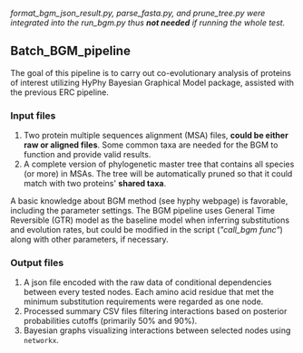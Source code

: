 *format_bgm_json_result.py, parse_fasta.py, and prune_tree.py were integrated into the run_bgm.py thus **not needed** if 
running the whole test.*

## Batch_BGM_pipeline
The goal of this pipeline is to carry out co-evolutionary analysis 
of proteins of interest utilizing HyPhy Bayesian Graphical Model package, assisted with the previous ERC pipeline.

### Input files
1. Two protein multiple sequences alignment (MSA) files, **could be 
either raw or aligned files**. Some common taxa are needed for the BGM 
to function and provide valid results.
2. A complete version of phylogenetic master tree that contains all species
(or more) in MSAs. The tree will be automatically pruned so that it could 
match with two proteins' **shared taxa**.

A basic knowledge about BGM method (see hyphy webpage) is favorable, including
the parameter settings. The BGM pipeline uses General Time Reversible (GTR)
model as the baseline model when inferring substitutions and evolution rates,
but could be modified in the script (_"call_bgm func"_) along with other 
parameters, if necessary.

### Output files
1. A json file encoded with the raw data of conditional dependencies between 
every tested nodes. Each amino acid residue that met the minimum substitution
requirements were regarded as one node.
2. Processed summary CSV files filtering interactions
based on posterior probabilities cutoffs (primarily 50% and 90%).
4. Bayesian graphs visualizing interactions between selected nodes using ```networkx```.

